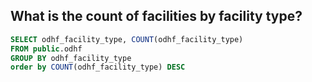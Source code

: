 ## What is the count of facilities by facility type?

```sql
SELECT odhf_facility_type, COUNT(odhf_facility_type)
FROM public.odhf
GROUP BY odhf_facility_type
order by COUNT(odhf_facility_type) DESC
```
